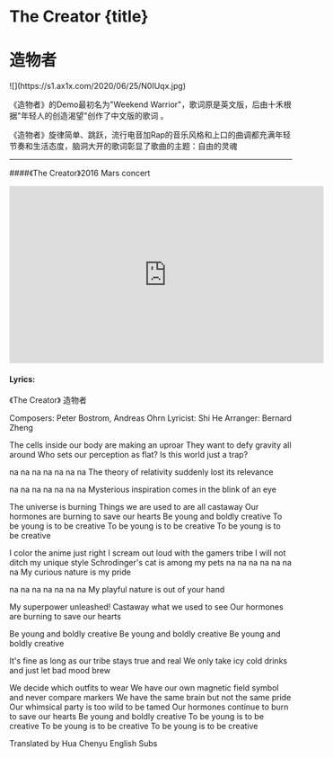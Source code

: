 # The Creator {title}
# 造物者
<div class="background" markdown="1">
![](https://s1.ax1x.com/2020/06/25/N0IUqx.jpg)
</div>

《造物者》的Demo最初名为"Weekend Warrior"，歌词原是英文版，后由十禾根据"年轻人的创造渴望"创作了中文版的歌词  。

《造物者》旋律简单、跳跃，流行电音加Rap的音乐风格和上口的曲调都充满年轻节奏和生活态度，脑洞大开的歌词彰显了歌曲的主题：自由的灵魂

---------------------------------

####《The Creator》2016 Mars concert

<iframe width="560" height="315" src="https://www.youtube.com/embed/0iBpu8EhblI" frameborder="0" allow="accelerometer; autoplay; encrypted-media; gyroscope; picture-in-picture" allowfullscreen></iframe>

#### Lyrics:
<div class="box">
《The Creator》
    造物者   
   
Composers: Peter Bostrom, Andreas Ohrn
Lyricist: Shi He
Arranger: Bernard Zheng

The cells inside our body are making an uproar
They want to defy gravity all around
Who sets our perception as flat?
Is this world just a trap?

na na na na na na na
The theory of relativity suddenly lost its relevance

na na na na na na na
Mysterious inspiration comes in the blink of an eye

The universe is burning
Things we are used to are all castaway
Our hormones are burning to save our hearts
Be young and boldly creative
To be young is to be creative
To be young is to be creative
To be young is to be creative

I color the anime just right
I scream out loud with the gamers tribe
I will not ditch my unique style
Schrodinger's cat is among my pets
na na na na na na na
My curious nature is my pride

na na na na na na na
My playful nature is out of your hand

My superpower unleashed!
Castaway what we used to see
Our hormones are burning to save our hearts

Be young and boldly creative
Be young and boldly creative
Be young and boldly creative

It's fine as long as our tribe stays true and real
We only take icy cold drinks
and just let bad mood brew

We decide which outfits to wear
We have our own magnetic field symbol
and never compare markers
We have the same brain but not the same pride
Our whimsical party is too wild to be tamed
Our hormones continue to burn to save our hearts
Be young and boldly creative
To be young is to be creative
To be young is to be creative
To be young is to be creative

Translated by Hua Chenyu English Subs
</div>